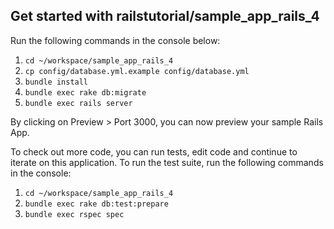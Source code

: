 ## Get started with railstutorial/sample_app_rails_4

Run the following commands in the console below:

1. `cd ~/workspace/sample_app_rails_4`
2. `cp config/database.yml.example config/database.yml`
3. `bundle install`
4. `bundle exec rake db:migrate`
5. `bundle exec rails server`

By clicking on Preview > Port 3000, you can now preview your sample
Rails App.

To check out more code, you can run tests, edit code and continue to
iterate on this application. To run the test suite, run the following
commands in the console:

1. `cd ~/workspace/sample_app_rails_4`
2. `bundle exec rake db:test:prepare`
3. `bundle exec rspec spec`
